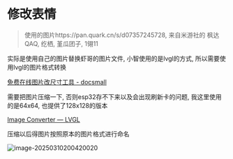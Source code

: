 # 修改表情

> 使用的图片https://pan.quark.cn/s/d07357245728, 来自米游社的 枫达QAQ, 纥栖, 堇瓜团子, 1翎11

实际是使用自己的图片替换虾哥的图片文件, 小智使用的是lvgl的方式, 所以需要使用lvgl的图片格式转换

[免费在线图片改尺寸工具 - docsmall](https://docsmall.com/image-resize)

需要把图片压缩一下, 否则esp32存不下来以及会出现刷新卡的问题, 我这里使用的是64x64, 也提供了128x128的版本

[Image Converter — LVGL](https://lvgl.io/tools/imageconverter)

压缩以后得图片按照原本的图片格式进行命名

![image-20250310200420020](https://picture-01-1316374204.cos.ap-beijing.myqcloud.com/lenovo-picture/202503102004163.png)